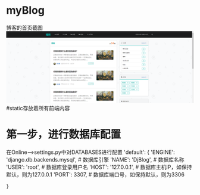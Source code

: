 # myBlog
博客的首页截图
![image](https://github.com/EdwardLiu-Aurora/myBlog/blob/master/index.png)
#static存放着所有前端内容
# 第一步，进行数据库配置
在Online-->settings.py中对DATABASES进行配置
'default': {
        'ENGINE': 'django.db.backends.mysql',   # 数据库引擎
        'NAME': 'DjBlog',                       # 数据库名称
        'USER': 'root',                      # 数据库登录用户名
        'HOST': '127.0.0.1',                # 数据库主机IP，如保持默认，则为127.0.0.1
        'PORT': 3307,                           # 数据库端口号，如保持默认，则为3306

    }
